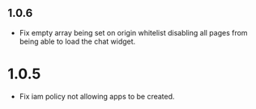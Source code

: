 ## 1.0.6
* Fix empty array being set on origin whitelist disabling all pages from being able to load the chat widget.

# 1.0.5
* Fix iam policy not allowing apps to be created.

